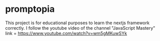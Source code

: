 # promptopia
This project is for educational purposes to learn the nextjs framework correctly. I follow the youtube video of the channel "JavaScript Mastery" link = https://www.youtube.com/watch?v=wm5gMKuwSYk
